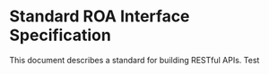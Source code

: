 # Standard ROA Interface Specification
This document describes a standard for building RESTful APIs.
Test
